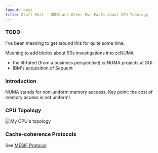```yaml
---
layout: post
title: Draft Post - NUMA and Other Fun Facts about CPU Topology
---
```


### TODO
I've been meaning to get around this for quite some time.

Meaning to add blurbs about 90s investigations into ccNUMA 
* the ill-fated (from a business perspective) ccNUMA projects at SGI
* IBM's acquisition of Sequent

### Introduction
NUMA stands for non-uniform memory acccess.
Key point: the cost of memory access is not uniform!

### CPU Topology

![My CPU's topology]("../images/75315342-5d3d1e00-5817-11ea-96ae-e1cd66d4dc7e.png")




### Cache-coherence Protocols

See [MESIF Protocol](https://en.wikipedia.org/wiki/MESIF_protocol)
